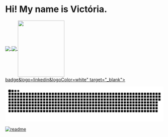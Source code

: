 <h1> Hi! My name is Victória. </h1>
<div>
  <a href="https://github.com/paolachagas">
  <img height="180em"   align="center" src="https://github-readme-stats.vercel.app/api?username=ellen2121&show_icons=true&theme=react&include_all_commits=true&count_private=true"/>
  <img height="180em"  align="center" src="https://github-readme-stats.vercel.app/api/top-langs/?username=ELLEN2121&layout=compact&langs_count=7&theme=react" />
  <img align="center" width="148" height="180" src="https://media1.tenor.com/images/68e8337fb4eb7e40645d832c64762a8b/tenor.gif?itemid=19443613">
</div>


</div>
badge&logo=linkedin&logoColor=white" target="_blank"></a> 
 
  ![Snake animation](https://github.com/paolachagas/paolachagas/blob/output/github-contribution-grid-snake.svg)
 
</div>
 
[![readme](https://github-readme-stats.vercel.app/api/pin/?username=paolachagas&repo=paolachagas&theme=react)](https://github.com/paolachagas/paolachagas)
